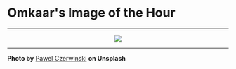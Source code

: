 # Omkaar's Image of the Hour

---

<div align="center">

<a href="https://unsplash.com/photos/geometric-white-sculpture-with-an-open-cube-buv0JiMwEMk">
  <img src="https://images.unsplash.com/photo-1746189267093-cf829e8d2901?crop=entropy&cs=tinysrgb&fit=max&fm=jpg&ixid=M3w3NjA2Nzh8MHwxfHJhbmRvbXx8fHx8fHx8fDE3NDk3OTQ0MDB8&ixlib=rb-4.1.0&q=80&w=1080" style="max-width:100%; height:auto;">
</a>



</div>

---

**Photo by** [Pawel Czerwinski](https://unsplash.com/@pawel_czerwinski) **on Unsplash**
